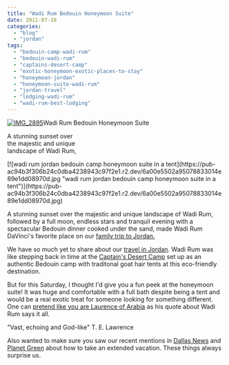 ```yaml
---
title: "Wadi Rum Bedouin Honeymoon Suite"
date: 2011-07-16
categories: 
  - "blog"
  - "jordan"
tags: 
  - "bedouin-camp-wadi-rum"
  - "bedouin-wadi-rum"
  - "captains-desert-camp"
  - "exotic-honeymoon-exotic-places-to-stay"
  - "honeymoon-jordan"
  - "honeymoon-suite-wadi-rum"
  - "jordan-travel"
  - "lodging-wadi-rum"
  - "wadi-rum-best-lodging"
---
```


[![IMG_2895](https://pub-ac94b3f306b24c0dba4238943c97f2e1.r2.dev/6a00e5502a9507883301538fee46b3970b.jpg "IMG_2895")](https://pub-ac94b3f306b24c0dba4238943c97f2e1.r2.dev/6a00e5502a9507883301538fee46b3970b.jpg)Wadi Rum Bedouin Honeymoon Suite

A stunning sunset over  
the majestic and unique  
landscape of Wadi Rum,

<!--more--> [![wadi rum jordan bedouin camp honeymoon suite in a tent](https://pub-ac94b3f306b24c0dba4238943c97f2e1.r2.dev/6a00e5502a95078833014e89e1dd08970d.jpg "wadi rum jordan bedouin camp honeymoon suite in a tent")](https://pub-ac94b3f306b24c0dba4238943c97f2e1.r2.dev/6a00e5502a95078833014e89e1dd08970d.jpg)

A stunning sunset over the majestic and unique landscape of Wadi Rum, followed by a full moon, endless stars and tranquil evening with a spectacular Bedouin dinner cooked under the sand, made Wadi Rum DaVinci's favorite place on our [family trip to Jordan.](http://soultravelers3new.local/2011/05/jordan-family-travel-is-it-safe.html "family trip to Jordan")  
  
We have so much yet to share about our [travel in Jordan](http://soultravelers3new.local/2011/05/jordan-tourismsmartest-.html "travel in jordan"). Wadi Rum was like stepping back in time at the [Captain's Desert Camp](http://www.captains-jo.com/index.php?pg=Q2FwdGFpbnMgRGVzZXJ0IENhbXA= "captain's desert camp") set up as an authentic Bedouin camp with traditonal goat hair tents at this eco-friendly destination.  
  
But for this Saturday, I thought I'd give you a fun peek at the honeymoon suite! It was huge and comfortable with a full bath despite being a tent and would be a real exotic treat for someone looking for something different. One can [pretend like you are Laurence of Arabia](http://soultravelers3new.local/2011/06/family-vacation-petra-wow-.html "pretend like you are Laurence of Arabia") as his quote about Wadi Rum says it all.  
  
"Vast, echoing and God-like" T. E. Lawrence  
  
Also wanted to make sure you saw our recent mentions in [Dallas News](http://www.dallasnews.com/travel/columnists/lynn-o_rourke-hayes/20110707-tips-for-an-extended-family-journey.ece "dallas news on extended travel ") and [Planet Green](http://planetgreen.discovery.com/travel-outdoors/how-to-take-extended-vacation-soultravelers3.html "planet green how to take an extended vacation") about how to take an extended vacation. These things always surprise us.
